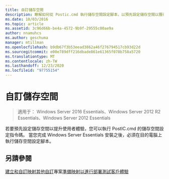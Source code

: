 ```yaml
---
title: 自訂儲存空間
description: 瞭解如何從 Postic.cmd 執行儲存空間設定腳本，以預先設定儲存空間以獲得較佳的使用者體驗。
ms.date: 10/03/2016
ms.topic: article
ms.assetid: 3c96d66b-be4a-4572-9b9f-29555c00ae9a
author: nnamuhcs
ms.author: geschuma
manager: mtillman
ms.openlocfilehash: b9db67f3b53eead3862a46f276794517cb93d22d
ms.sourcegitcommit: e00e789dff216dbade861e61365f078b758a5720
ms.translationtype: MT
ms.contentlocale: zh-TW
ms.lasthandoff: 12/23/2020
ms.locfileid: "97755154"
---
```

# <a name="customize-storage-spaces"></a>自訂儲存空間

>適用于： Windows Server 2016 Essentials、Windows Server 2012 R2 Essentials、Windows Server 2012 Essentials

若要預先設定儲存空間以提升使用者體驗，您可以執行 PostIC.cmd 的儲存空間設定指令碼。 當您完成 Windows Server Essentials 安裝之後，必須在目的電腦上執行儲存空間設定腳本。

## <a name="see-also"></a>另請參閱

 [建立和自訂映射](Creating-and-Customizing-the-Image.md)[其他自訂](Additional-Customizations.md)專案[準備映射以進行部署](Preparing-the-Image-for-Deployment.md)[測試客戶體驗](Testing-the-Customer-Experience.md)

